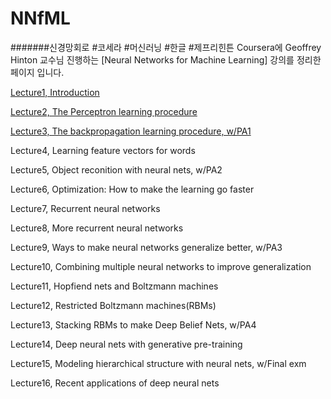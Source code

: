 # NNfML
#######신경망회로 #코세라 #머신러닝 #한글 #제프리힌튼
Coursera에 Geoffrey Hinton 교수님 진행하는 [Neural Networks for Machine Learning] 강의를 정리한 페이지 입니다.

<a href="https://cdn.rawgit.com/notyetend/NNfML/master/html/Neural_Networks_Lecture1.html">Lecture1, Introduction</a>

<a href="https://cdn.rawgit.com/notyetend/NNfML/master/html/Neural_Networks_Lecture2.html">Lecture2, The Perceptron learning procedure</a>

<a href="https://cdn.rawgit.com/notyetend/NNfML/master/html/Neural_Networks_Lecture3.html">Lecture3, The backpropagation learning procedure, w/PA1</a>

Lecture4, Learning feature vectors for words

Lecture5, Object reconition with neural nets, w/PA2

Lecture6, Optimization: How to make the learning go faster

Lecture7, Recurrent neural networks

Lecture8, More recurrent neural networks

Lecture9, Ways to make neural networks generalize better, w/PA3

Lecture10, Combining multiple neural networks to improve generalization

Lecture11, Hopfiend nets and Boltzmann machines

Lecture12, Restricted Boltzmann machines(RBMs)

Lecture13, Stacking RBMs to make Deep Belief Nets, w/PA4

Lecture14, Deep neural nets with generative pre-training

Lecture15, Modeling hierarchical structure with neural nets, w/Final exm

Lecture16, Recent applications of deep neural nets
